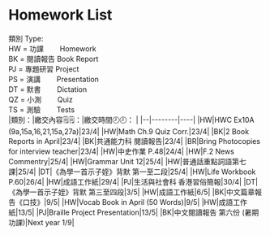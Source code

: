 # Homework List
類別 Type:
<br/>HW = 功課　　 Homework
<br/>BK = 閱讀報告 Book Report
<br/>PJ = 專題研習 Project
<br/>PS = 演講　　 Presentation
<br/>DT = 默書　　 Dictation
<br/>QZ = 小測　　 Quiz
<br/>TS = 測驗　　 Tests
<br/>
|類別：|繳交內容🗒️🗒️：|繳交時間🕗🕗： |
|--|--------|----|
|HW|HWC Ex10A (9a,15a,16,21,15a,27a)|23/4|
|HW|Math Ch.9 Quiz Corr.|23/4|
|BK|2 Book Reports in April|23/4|
|BK|共通能力科 閱讀報告|23/4|
|BR|Bring Photocopies for interview teacher|23/4|
|HW|中史作業 P.48|24/4|
|HW|F.2 News Commentry|25/4|
|HW|Grammar Unit 12|25/4|
|HW|普通話重點詞語第七課|25/4|
|DT|《為學一首示子姪》背默 第一至二段|25/4|
|HW|Life Workbook P.60|26/4|
|HW|成語工作紙|29/4|
|PJ|生活與社會科 香港習俗簡報|30/4|
|DT|《為學一首示子姪》背默 第三至四段|3/5|
|HW|成語工作紙|6/5|
|BK|中文篇章報告《口技》|9/5|
|HW|Vocab Book in April (50 Words)|9/5|
|HW|成語工作紙|13/5|
|PJ|Braille Project Presentation|13/5|
|BK|中文閱讀報告 第六份 (暑期功課)|Next year 1/9|